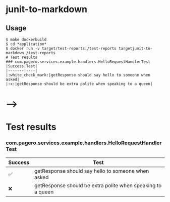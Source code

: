 # junit-to-markdown

## Usage

```
$ make dockerbuild
$ cd *application*
$ docker run -v target/test-reports:/test-reports targetjunit-to-markdown /test-reports
# Test results
### com.pagero.services.example.handlers.HelloRequestHandlerTest
|Success|Test|
|-------|----|
|:white_check_mark:|getResponse should say hello to someone when asked|
|:x:|getResponse should be extra polite when speaking to a queen|
```

# -->

# Test results
### com.pagero.services.example.handlers.HelloRequestHandlerTest
|Success|Test|
|-------|----|
|:white_check_mark:|getResponse should say hello to someone when asked|
|:x:|getResponse should be extra polite when speaking to a queen|
